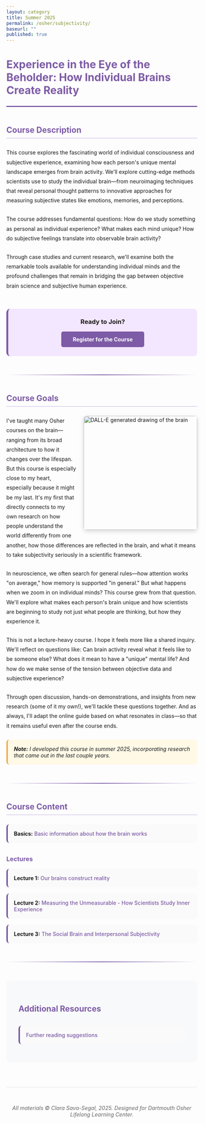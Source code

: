 ```yaml
---
layout: category
title: Summer 2025
permalink: /osher/subjectivity/
baseurl: ""
published: true
---
```


<style>
  a img:hover {
    filter: brightness(0.4);
  }

  .arrow {
    position: relative;
    display: inline-block;
    margin-right: 10px;
    color: rgb(173, 30, 166);
    font-weight: bold;
  }

  .arrow::before {
    content: '→';
    font-size: 24px;
    color: rgb(173, 30, 166);
    position: absolute;
    right: -35px;
    top: -5px;
  }

  .arrow:hover {
    color: rgb(100, 20, 100);
  }

  .floating-nav {
    position: relative;
    top: 0;
    left: 0;
    width: 100%;
    background-color: #f8f9fa;
    border-bottom: 1px solid #ccc;
    padding: 10px 20px;
    box-shadow: 0 2px 4px rgba(0, 0, 0, 0.1);
    z-index: 1000;
    display: flex;
    justify-content: space-around;
    align-items: center;
    margin-bottom: 2rem;
  }

  .floating-nav a {
    text-decoration: none;
    color: #007bff;
    font-size: 1rem;
    padding: 0 10px;
  }

  .floating-nav a:hover {
    color: #0056b3;
    text-decoration: underline;
  }

  .page-header {
    margin-bottom: 3rem;
    padding-bottom: 1rem;
    border-bottom: 3px solid #7d5ba6;
  }

  .page-header h1 {
    color: #7d5ba6;
    margin-bottom: 0.5rem;
  }

  .section {
    margin: 3rem 0;
  }

  .section-title {
    color: #7d5ba6;
    margin-bottom: 1.5rem;
    padding-bottom: 0.5rem;
    border-bottom: 2px solid #e0d4f0;
  }

  .description-text {
    line-height: 1.8;
    margin-bottom: 1.5rem;
  }

  .registration-box {
    background-color: #f3e6ff;
    padding: 1.5rem;
    border-radius: 10px;
    border-left: 5px solid #7d5ba6;
    margin: 2rem 0;
    text-align: center;
  }

  .registration-link {
    display: inline-block;
    padding: 12px 30px;
    background-color: #7d5ba6;
    color: white !important;
    text-decoration: none;
    border-radius: 5px;
    font-weight: bold;
    transition: background-color 0.3s;
  }

  .registration-link:hover {
    background-color: #5d4086;
  }

  .course-goals-container {
    margin: 2rem 0;
  }

  .image-float {
    float: right;
    margin: 0 0 20px 20px;
  }

  .image-float img {
    border-radius: 8px;
    box-shadow: 0 4px 12px rgba(0, 0, 0, 0.15);
  }

  .lecture-list {
    margin: 2rem 0;
  }

  .lecture-item {
    margin: 1rem 0;
    padding: 1rem;
    background-color: #fafafa;
    border-radius: 8px;
    border-left: 4px solid #7d5ba6;
    transition: background-color 0.2s;
  }

  .lecture-item:hover {
    background-color: #f3e6ff;
  }

  .lecture-item a {
    color: #7d5ba6;
    text-decoration: none;
    font-weight: 500;
  }

  .lecture-item a:hover {
    text-decoration: underline;
  }

  .additional-section {
    background-color: #f8f9fa;
    padding: 2rem;
    border-radius: 10px;
    margin: 3rem 0;
  }

  .divider {
    margin: 3rem 0;
    border: 0;
    height: 2px;
    background: linear-gradient(to right, transparent, #7d5ba6, transparent);
  }

  .footer-note {
    margin-top: 4rem;
    padding-top: 2rem;
    border-top: 1px solid #e0e0e0;
    font-style: italic;
    color: #666;
    text-align: center;
  }

  .note-box {
    background-color: #fff9e6;
    padding: 1rem;
    border-radius: 8px;
    border-left: 4px solid #f0ad4e;
    margin: 1.5rem 0;
    font-style: italic;
  }
</style>

<div class="page-header">
  <h1>Experience in the Eye of the Beholder: How Individual Brains Create Reality</h1>
</div>

<div class="section">
  <h2 class="section-title">Course Description</h2>
  
  <p class="description-text">This course explores the fascinating world of individual consciousness and subjective experience, examining how each person's unique mental landscape emerges from brain activity. We'll explore cutting-edge methods scientists use to study the individual brain—from neuroimaging techniques that reveal personal thought patterns to innovative approaches for measuring subjective states like emotions, memories, and perceptions.</p>

  <p class="description-text">The course addresses fundamental questions: How do we study something as personal as individual experience? What makes each mind unique? How do subjective feelings translate into observable brain activity?</p>

  <p class="description-text">Through case studies and current research, we'll examine both the remarkable tools available for understanding individual minds and the profound challenges that remain in bridging the gap between objective brain science and subjective human experience.</p>
</div>

<div class="registration-box">
  <h3 style="margin-top: 0;">Ready to Join?</h3>
  <a href="https://reg130.imperisoft.com/Dartmouth/ProgramDetail/313232323539/Registration.aspx" class="registration-link">Register for the Course</a>
</div>

<hr class="divider">

<div class="section course-goals-container">
  <h2 class="section-title">Course Goals</h2>
  
  <div class="image-float">
    <img src="{{ '/assets/images/DALLE_2024-image_line_brain.jpg' | relative_url }}" alt="DALL-E generated drawing of the brain" width="300">
  </div>

  <p class="description-text">I've taught many Osher courses on the brain—ranging from its broad architecture to how it changes over the lifespan. But this course is especially close to my heart, especially because it might be my last. It's my first that directly connects to my own research on how people understand the world differently from one another, how those differences are reflected in the brain, and what it means to take subjectivity seriously in a scientific framework.</p>

  <p class="description-text">In neuroscience, we often search for general rules—how attention works "on average," how memory is supported "in general." But what happens when we zoom in on individual minds? This course grew from that question. We'll explore what makes each person's brain unique and how scientists are beginning to study not just what people are thinking, but how they experience it.</p>

  <p class="description-text">This is not a lecture-heavy course. I hope it feels more like a shared inquiry. We'll reflect on questions like: Can brain activity reveal what it feels like to be someone else? What does it mean to have a "unique" mental life? And how do we make sense of the tension between objective data and subjective experience?</p>

  <p class="description-text">Through open discussion, hands-on demonstrations, and insights from new research (some of it my own!), we'll tackle these questions together. And as always, I'll adapt the online guide based on what resonates in class—so that it remains useful even after the course ends.</p>

  <div class="note-box">
    <strong>Note:</strong> I developed this course in summer 2025, incorporating research that came out in the last couple years.
  </div>
</div>

<hr class="divider">

<div class="section">
  <h2 class="section-title">Course Content</h2>

  <div class="lecture-item">
    <strong>Basics:</strong> <a href="/osher/DiverseMinds/brainbasics/">Basic information about how the brain works</a>
  </div>

  <h3 style="margin-top: 2rem; color: #7d5ba6;">Lectures</h3>
  
  <div class="lecture-item">
    <strong>Lecture 1:</strong> <a href="/osher/subjectivity/lecture1">Our brains construct reality</a>
  </div>

  <div class="lecture-item">
    <strong>Lecture 2:</strong> <a href="/osher/subjectivity/lecture2">Measuring the Unmeasurable - How Scientists Study Inner Experience</a>
  </div>

  <div class="lecture-item">
    <strong>Lecture 3:</strong> <a href="/osher/subjectivity/lecture3">The Social Brain and Interpersonal Subjectivity</a>
  </div>
</div>

<hr class="divider">

<div class="additional-section">
  <h2 class="section-title" style="border: none;">Additional Resources</h2>
  
  <div class="lecture-item">
    <a href="/osher/DiverseMinds/books/">Further reading suggestions</a>
  </div>
</div>

<div class="footer-note">
  <p>All materials © Clara Sava-Segal, 2025. Designed for Dartmouth Osher Lifelong Learning Center.</p>
</div>